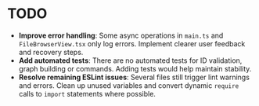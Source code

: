 # TODO

- **Improve error handling**: Some async operations in `main.ts` and `FileBrowserView.tsx` only log errors. Implement clearer user feedback and recovery steps.
- **Add automated tests**: There are no automated tests for ID validation, graph building or commands. Adding tests would help maintain stability.
- **Resolve remaining ESLint issues**: Several files still trigger lint warnings and errors. Clean up unused variables and convert dynamic `require` calls to `import` statements where possible.
